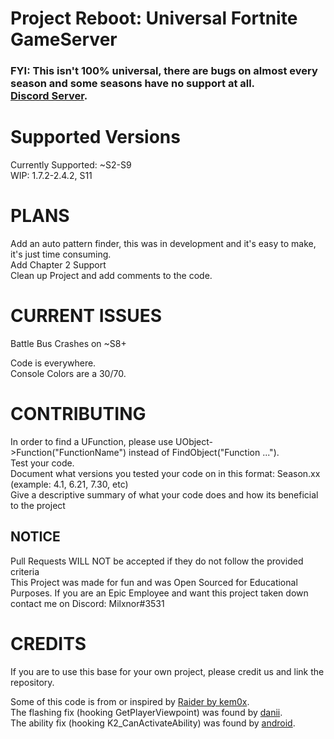 # Project Reboot: Universal Fortnite GameServer
### FYI: This isn't 100% universal, there are bugs on almost every season and some seasons have no support at all.<br> <a href="https://discord.gg/reboot">Discord Server</a>.

# Supported Versions
Currently Supported: ~S2-S9<br>
WIP: 1.7.2-2.4.2, S11

# PLANS

Add an auto pattern finder, this was in development and it's easy to make, it's just time consuming.<br>
Add Chapter 2 Support<br>
Clean up Project and add comments to the code.<br>

# CURRENT ISSUES

Battle Bus Crashes on ~S8+<br>

Code is everywhere.<br>
Console Colors are a 30/70.<br>

# CONTRIBUTING

In order to find a UFunction, please use UObject->Function("FunctionName") instead of FindObject("Function ...").<br>
Test your code.<br>
Document what versions you tested your code on in this format: Season.xx (example: 4.1, 6.21, 7.30, etc)<br>
Give a descriptive summary of what your code does and how its beneficial to the project<br>

## NOTICE
Pull Requests WILL NOT be accepted if they do not follow the provided criteria
<br>
This Project was made for fun and was Open Sourced for Educational Purposes. If you are an Epic Employee and want this project taken down contact me on Discord: Milxnor#3531
# CREDITS

If you are to use this base for your own project, please credit us and link the repository.<br>

Some of this code is from or inspired by <a href="https://github.com/kem0x/raider3.5">Raider by kem0x</a>.
<br>
The flashing fix (hooking GetPlayerViewpoint) was found by  <a href="https://github.com/biggest-d">danii</a>.
<br>
The ability fix (hooking K2_CanActivateAbility) was found by  <a href="https://github.com/android1337">android</a>.

